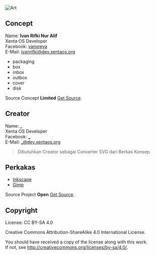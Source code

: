 ![Art][logo]

[logo]: https://raw.githubusercontent.com/xentaos/kesenian/master/project/design/dvd-packaging-box/dvd-packaging-box_xenta_os_art.png ""

## Concept
Name: **Ivan Rifki Nur Alif**  
Xenta OS Developer  
Facebook: [vanvreya](https://facebook.com/vanvreya)  
E-Mail: <ivanrifki@dev.xentaos.org>  
 * packaging
 * box
 * inbox
 * outbox
 * cover
 * disk

Source Concept **Limited** [Get Source](https://github.com/xentaos/kesenian/tree/master/project/design/dvd-packaging-box/concept).

## Creator
Name: **_**  
Xenta OS Developer  
Facebook: [_](https://facebook.com/_)   
E-Mail: <_@dev.xentaos.org>  
> Dibutuhkan Creator sebagai Converter SVG dari Berkas Konsep.

## Perkakas
 * [Inkscape](https://inkscape.org/)  
 * [Gimp](https://www.gimp.org/)  

Source Project **Open** [Get Source](https://github.com/xentaos/kesenian/tree/master/project/design/dvd-packaging-box/source).

## Copyright
License: CC BY-SA 4.0  

Creative Commons Attribution-ShareAlike 4.0 International License.  

You should have received a copy of the license along with this work.  
If not, see <http://creativecommons.org/licenses/by-sa/4.0/>.  
